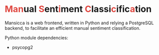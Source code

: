 # <span style="color:#df4740;">Man</span>ual <span style="color:#df4740;">S</span>ent<span style="color:#df4740;">i</span>ment <span style="color:#df4740;">C</span>lassi<span style="color:#df4740;">c</span>ific<span style="color:#df4740;">a</span>tion

Mansicca is a web frontend, written in Python and relying a PostgreSQL backend, to facilitate an efficient manual sentiment classification.

Python module dependencies:

- psycopg2
